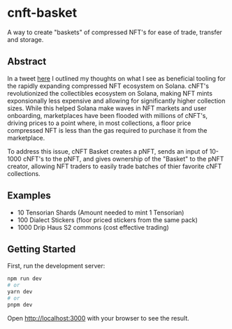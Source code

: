 # cnft-basket
A way to create "baskets" of compressed NFT's for ease of trade, transfer and storage. 

## Abstract
In a tweet [here](https://twitter.com/0xMetaLight/status/1688198505599246337?s=20) I outlined my thoughts on what I see as beneficial tooling for the rapidly expanding compressed NFT ecosystem on Solana. cNFT's revolutionized the collectibles ecosystem on Solana, making NFT mints exponsionally less expensive and allowing for significantly higher collection sizes. While this helped Solana make waves in NFT markets and user onboarding, marketplaces have been flooded with millions of cNFT's, driving prices to a point where, in most collections, a floor price compressed NFT is less than the gas required to purchase it from the marketplace. 

To address this issue, cNFT Basket creates a pNFT, sends an input of 10-1000 cNFT's to the pNFT, and gives ownership of the "Basket" to the pNFT creator, allowing NFT traders to easily trade batches of thier favorite cNFT collections. 

## Examples
- 10 Tensorian Shards (Amount needed to mint 1 Tensorian)
- 100 Dialect Stickers (floor priced stickers from the same pack)
- 1000 Drip Haus S2 commons (cost effective trading) 


## Getting Started
First, run the development server:
```bash
npm run dev
# or
yarn dev
# or
pnpm dev
```

Open [http://localhost:3000](http://localhost:3000) with your browser to see the result.